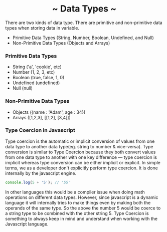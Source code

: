 <h1 align='center'>~ Data Types ~</h1>

<p>There are two kinds of data type. There are primitive and non-primitive data types when storing data in variable.</p>

<ul>
  <li>Primitive Data Types (String, Number, Boolean, Undefined, and Null)</li>
  <li>Non-Primitive Data Types (Objects and Arrays)</li>
</ul>

<h3>Primitive Data Types</h3>

<ul>
  <li>String ('a', 'cookie', etc)</li>
  <li>Number (1, 2, 3, etc)</li>
  <li>Boolean (true, false, 1, 0)</li>
  <li>Undefined (undefined)</li>
  <li>Null (null)</li>
</ul>

<h3>Non-Primitive Data Types</h3>

<ul>
  <li>Objects ({name : 'Adam', age : 34})</li>
  <li>Arrays ([1,2,3], [[1,2], [3,4]])</li>
</ul>

<h3>Type Coercion in Javascript</h3>

<p>Type coercion is the automatic or implicit conversion of values from one data type to another data type(eg. string to number & vice-versa). Type conversion is similar to Type Coercion because they both convert values from one data type to another with one key difference — type coercion is implicit whereas type conversion can be either implicit or explicit.
In simple terms, we as a developer don't explicitly perform type coercion. It is done internally by the javascript engine.</p>

```javascript
console.log(5 + '5'); // '55'
```

<p>In other languages this would be a compiler issue when doing math operations on different data types. However, since javascript is a dynamic language it will internally tries to make things even by making both the operands of the same type. So the above the number 5 would be coerce to a string type to be combined with the other string 5. Type Coercion is something to always keep in mind and understand when working with the Javascript language.</p>

